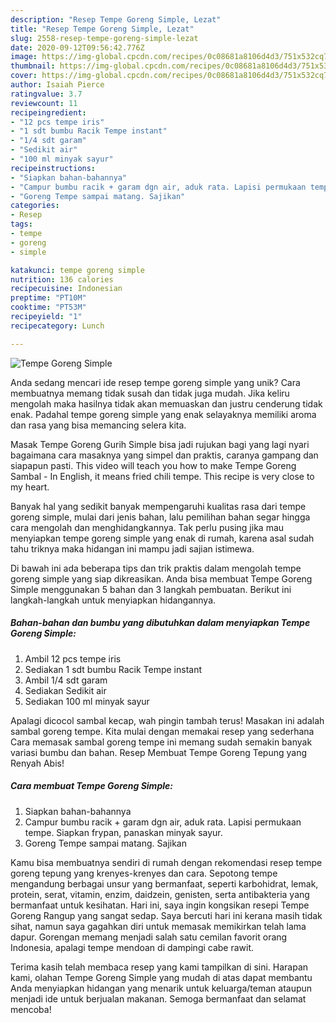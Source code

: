 ```yaml
---
description: "Resep Tempe Goreng Simple, Lezat"
title: "Resep Tempe Goreng Simple, Lezat"
slug: 2558-resep-tempe-goreng-simple-lezat
date: 2020-09-12T09:56:42.776Z
image: https://img-global.cpcdn.com/recipes/0c08681a8106d4d3/751x532cq70/tempe-goreng-simple-foto-resep-utama.jpg
thumbnail: https://img-global.cpcdn.com/recipes/0c08681a8106d4d3/751x532cq70/tempe-goreng-simple-foto-resep-utama.jpg
cover: https://img-global.cpcdn.com/recipes/0c08681a8106d4d3/751x532cq70/tempe-goreng-simple-foto-resep-utama.jpg
author: Isaiah Pierce
ratingvalue: 3.7
reviewcount: 11
recipeingredient:
- "12 pcs tempe iris"
- "1 sdt bumbu Racik Tempe instant"
- "1/4 sdt garam"
- "Sedikit air"
- "100 ml minyak sayur"
recipeinstructions:
- "Siapkan bahan-bahannya"
- "Campur bumbu racik + garam dgn air, aduk rata. Lapisi permukaan tempe. Siapkan frypan, panaskan minyak sayur."
- "Goreng Tempe sampai matang. Sajikan"
categories:
- Resep
tags:
- tempe
- goreng
- simple

katakunci: tempe goreng simple 
nutrition: 136 calories
recipecuisine: Indonesian
preptime: "PT10M"
cooktime: "PT53M"
recipeyield: "1"
recipecategory: Lunch

---
```



![Tempe Goreng Simple](https://img-global.cpcdn.com/recipes/0c08681a8106d4d3/751x532cq70/tempe-goreng-simple-foto-resep-utama.jpg)

Anda sedang mencari ide resep tempe goreng simple yang unik? Cara membuatnya memang tidak susah dan tidak juga mudah. Jika keliru mengolah maka hasilnya tidak akan memuaskan dan justru cenderung tidak enak. Padahal tempe goreng simple yang enak selayaknya memiliki aroma dan rasa yang bisa memancing selera kita.

Masak Tempe Goreng Gurih Simple bisa jadi rujukan bagi yang lagi nyari bagaimana cara masaknya yang simpel dan praktis, caranya gampang dan siapapun pasti. This video will teach you how to make Tempe Goreng Sambal - In English, it means fried chili tempe. This recipe is very close to my heart.

Banyak hal yang sedikit banyak mempengaruhi kualitas rasa dari tempe goreng simple, mulai dari jenis bahan, lalu pemilihan bahan segar hingga cara mengolah dan menghidangkannya. Tak perlu pusing jika mau menyiapkan tempe goreng simple yang enak di rumah, karena asal sudah tahu triknya maka hidangan ini mampu jadi sajian istimewa.


Di bawah ini ada beberapa tips dan trik praktis dalam mengolah tempe goreng simple yang siap dikreasikan. Anda bisa membuat Tempe Goreng Simple menggunakan 5 bahan dan 3 langkah pembuatan. Berikut ini langkah-langkah untuk menyiapkan hidangannya.

<!--inarticleads1-->

##### Bahan-bahan dan bumbu yang dibutuhkan dalam menyiapkan Tempe Goreng Simple:

1. Ambil 12 pcs tempe iris
1. Sediakan 1 sdt bumbu Racik Tempe instant
1. Ambil 1/4 sdt garam
1. Sediakan Sedikit air
1. Sediakan 100 ml minyak sayur


Apalagi dicocol sambal kecap, wah pingin tambah terus! Masakan ini adalah sambal goreng tempe. Kita mulai dengan memakai resep yang sederhana Cara memasak sambal goreng tempe ini memang sudah semakin banyak variasi bumbu dan bahan. Resep Membuat Tempe Goreng Tepung yang Renyah Abis! 

<!--inarticleads2-->

##### Cara membuat Tempe Goreng Simple:

1. Siapkan bahan-bahannya
1. Campur bumbu racik + garam dgn air, aduk rata. Lapisi permukaan tempe. Siapkan frypan, panaskan minyak sayur.
1. Goreng Tempe sampai matang. Sajikan


Kamu bisa membuatnya sendiri di rumah dengan rekomendasi resep tempe goreng tepung yang krenyes-krenyes dan cara. Sepotong tempe mengandung berbagai unsur yang bermanfaat, seperti karbohidrat, lemak, protein, serat, vitamin, enzim, daidzein, genisten, serta antibakteria yang bermanfaat untuk kesihatan. Hari ini, saya ingin kongsikan resepi Tempe Goreng Rangup yang sangat sedap. Saya bercuti hari ini kerana masih tidak sihat, namun saya gagahkan diri untuk memasak memikirkan telah lama dapur. Gorengan memang menjadi salah satu cemilan favorit orang Indonesia, apalagi tempe mendoan di dampingi cabe rawit. 

Terima kasih telah membaca resep yang kami tampilkan di sini. Harapan kami, olahan Tempe Goreng Simple yang mudah di atas dapat membantu Anda menyiapkan hidangan yang menarik untuk keluarga/teman ataupun menjadi ide untuk berjualan makanan. Semoga bermanfaat dan selamat mencoba!
